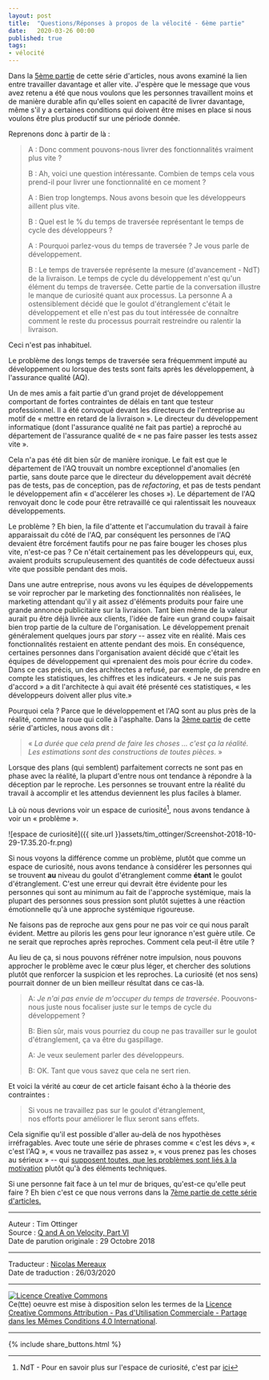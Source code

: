 ```yaml
---
layout: post
title:  "Questions/Réponses à propos de la vélocité - 6ème partie"
date:   2020-03-26 00:00
published: true
tags:
- vélocité
---
```


Dans la [5ème partie](http://www.les-traducteurs-agiles.org/2019/07/15/questions-reponses-a-propos-de-la-velocite-5eme-partie.html) de cette série d'articles, nous avons examiné la lien entre travailler davantage et aller vite. J'espère que le message que vous avez retenu a été que nous voulons que les personnes travaillent moins et de manière durable afin qu'elles soient en capacité de livrer davantage, même s'il y a certaines conditions qui doivent être mises en place si nous voulons être plus productif sur une période donnée.

Reprenons donc à partir de là :

> A : Donc comment pouvons-nous livrer des fonctionnalités vraiment plus vite ?  
>
> B : Ah, voici une question intéressante. Combien de temps cela vous prend-il pour livrer une fonctionnalité en ce moment ?  
>
> A : Bien trop longtemps. Nous avons besoin que les développeurs aillent plus vite.  
>
> B : Quel est le % du temps de traversée représentant le temps de cycle des développeurs ?  
>
> A : Pourquoi parlez-vous du temps de traversée ? Je vous parle de développement.  
>
> B : Le temps de traversée représente la mesure (d'avancement - NdT) de la livraison. Le temps de cycle du développement n'est qu'un élément du temps de traversée.
Cette partie de la conversation illustre le manque de curiosité quant aux processus. La personne A a ostensiblement décidé que le goulot d'étranglement c'était le développement et elle n'est pas du tout intéressée de connaître comment le reste du processus pourrait restreindre ou ralentir la livraison.  

Ceci n'est pas inhabituel.

Le problème des longs temps de traversée sera fréquemment imputé au développement ou lorsque des tests sont faits après les développement, à l'assurance qualité (AQ).

Un de mes amis a fait partie d'un grand projet de développement comportant de fortes contraintes de délais en tant que testeur professionnel. Il a été convoqué devant les directeurs de l'entreprise au motif de « mettre en retard de la livraison ». Le directeur du développement informatique (dont l'assurance qualité ne fait pas partie) a reproché au département de l'assurance qualité de « ne pas faire passer les tests assez vite ».

Cela n'a pas été dit bien sûr de manière ironique. Le fait est que le département de l'AQ trouvait un nombre exceptionnel d'anomalies (en partie, sans doute parce que le directeur du développement avait décrété pas de tests, pas de conception, pas de _refactoring_, et pas de tests pendant le développement afin « d'accélerer les choses »). Le département de l'AQ renvoyait donc le code pour être retravaillé ce qui ralentissait les nouveaux développements.

Le problème ? Eh bien, la file d'attente et l'accumulation du travail à faire apparaissait du côté de l'AQ, par conséquent les personnes de l'AQ devaient être forcément fautifs pour ne pas faire bouger les choses plus vite, n'est-ce pas ? Ce n'était certainement pas les développeurs qui, eux, avaient produits scrupuleusement des quantités de code défectueux aussi vite que possible pendant des mois.

Dans une autre entreprise, nous avons vu les équipes de développements se voir reprocher par le marketing des fonctionnalités non réalisées, le marketing attendant qu'il y ait assez d'éléments produits pour faire une grande annonce publicitaire sur la livraison. Tant bien même de la valeur aurait pu être déjà livrée aux clients, l'idée de faire «un grand coup» faisait bien trop partie de la culture de l'organisation. Le développement prenait généralement quelques jours par _story_ -- assez vite en réalité. Mais ces fonctionnalités restaient en attente pendant des mois. En conséquence, certaines personnes dans l'organisation avaient décidé que c'était les équipes de développement qui «prenaient des mois pour écrire du code». Dans ce cas précis, un des architectes a refusé, par exemple, de prendre en compte les statistiques, les chiffres et les indicateurs. « Je ne suis pas d'accord »  a dit l'architecte à qui avait été présenté ces statistiques, « les développeurs doivent aller plus vite.»

Pourquoi cela ? Parce que le développement et l'AQ sont au plus près de la réalité, comme la roue qui colle à l'asphalte. Dans la [3ème partie](http://www.les-traducteurs-agiles.org/2019/04/08/questions-reponses-a-propos-de-la-velocite-3eme-partie.html) de cette série d'articles, nous avons dit :
> « _La durée que cela prend de faire les choses … c'est ça la réalité.
Les estimations sont des constructions de toutes pièces._ »  

Lorsque des plans (qui semblent) parfaitement corrects ne sont pas en phase avec la réalité, la plupart d'entre nous ont tendance à répondre à la déception par le reproche. Les personnes se trouvant entre la réalité du travail à accomplir et les attendus deviennent les plus faciles à blamer.

Là où nous devrions voir un espace de curiosité[^1], nous avons tendance à voir un « problème ».

![espace de curiosité]({{ site.url }}assets/tim_ottinger/Screenshot-2018-10-29-17.35.20-fr.png)

Si nous voyons la différence comme un problème, plutôt que comme un espace de curiosité, nous avons tendance à considérer les personnes qui se trouvent **au** niveau du goulot d'étranglement comme **étant** le goulot d'étranglement. C'est une erreur qui devrait être évidente pour les personnes qui sont au minimum au fait de l'approche systémique, mais la plupart des personnes sous pression sont plutôt sujettes à une réaction émotionnelle qu'à une approche systémique rigoureuse.

Ne faisons pas de reproche aux gens pour ne pas voir ce qui nous paraît évident. Mettre au piloris les gens pour leur ignorance n'est guère utile. Ce ne serait que reproches après reproches. Comment cela peut-il être utile ?

Au lieu de ça, si nous pouvons réfréner notre impulsion, nous pouvons approcher le problème avec le cœur plus léger, et chercher des solutions plutôt que renforcer la suspicion et les reproches. La curiosité (et nos sens) pourrait donner de un bien meilleur résultat dans ce cas-là.

> A: _Je n'ai pas envie de m'occuper du temps de traversée_. Poouvons-nous juste nous focaliser juste sur le temps de cycle du développement ?  
>
> B: Bien sûr, mais vous pourriez du coup ne pas travailler sur le goulot d'étranglement, ça va être du gaspillage.  
>
> A: Je veux seulement parler des développeurs.  
>
> B: OK. Tant que vous savez que cela ne sert rien.  

Et voici la vérité au cœur de cet article faisant écho à la théorie des contraintes :

> Si vous ne travaillez pas sur le goulot d'étranglement,  
> nos efforts pour améliorer le flux seront sans effets.  

Cela signifie qu'il est possible d'aller au-delà de nos hypothèses irréfragables. Avec toute une série de phrases comme « c'est les dévs », « c'est l'AQ », « vous ne travaillez pas assez », « vous prenez pas les choses au sérieux » -- qui [supposent toutes, que les problèmes sont liés à la motivation](https://agileotter.blogspot.com/2015/09/confirmation-bias-and-twelve-day.html) plutôt qu'à des éléments techniques.

Si une personne fait face à un tel mur de briques, qu'est-ce qu'elle peut faire ? Eh bien c'est ce que nous verrons dans la [7ème partie de cette série d'articles.](https://agileotter.blogspot.com/2018/11/q-and-on-velocity-part-vii.html)

[^1]: NdT - Pour en savoir plus sur l'espace de curiosité, c'est par [ici](http://www.les-traducteurs-agiles.org/2016/10/16/espace-de-curiosite.html)

---
Auteur : Tim Ottinger  
Source : [Q and A on Velocity, Part VI ](https://agileotter.blogspot.com/2018/10/q-and-on-velocity-part-vi.html)  
Date de parution originale : 29 Octobre 2018  

---
Traducteur : [Nicolas Mereaux](http://www.les-traducteurs-agiles.org/traducteurs/)  
Date de traduction : 26/03/2020  

---

<a rel="license" href="http://creativecommons.org/licenses/by-nc-sa/4.0/"><img alt="Licence Creative Commons" style="border-width:0" src="http://i.creativecommons.org/l/by-nc-sa/4.0/88x31.png" /></a><br />Ce(tte) oeuvre est mise à disposition selon les termes de la <a rel="license" href="http://creativecommons.org/licenses/by-nc-sa/4.0/">Licence Creative Commons Attribution - Pas d'Utilisation Commerciale - Partage dans les Mêmes Conditions 4.0 International</a>.

---

{% include share_buttons.html %}
